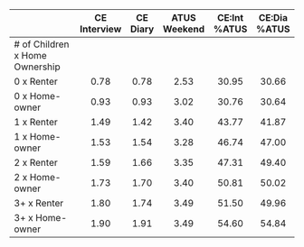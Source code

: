 
|                      | CE<br>Interview |  CE<br>Diary | ATUS<br>Weekend | CE:Int<br>%ATUS | CE:Dia<br>%ATUS |
| -------------------- | :----------: | :----------: | :----------: | :----------: | :----------: |
| # of Children x Home Ownership |              |              |              |              |              |
| 0 x Renter           |         0.78 |         0.78 |         2.53 |        30.95 |        30.66 |
| 0 x Home-owner       |         0.93 |         0.93 |         3.02 |        30.76 |        30.64 |
| 1 x Renter           |         1.49 |         1.42 |         3.40 |        43.77 |        41.87 |
| 1 x Home-owner       |         1.53 |         1.54 |         3.28 |        46.74 |        47.00 |
| 2 x Renter           |         1.59 |         1.66 |         3.35 |        47.31 |        49.40 |
| 2 x Home-owner       |         1.73 |         1.70 |         3.40 |        50.81 |        50.02 |
| 3+ x Renter          |         1.80 |         1.74 |         3.49 |        51.50 |        49.96 |
| 3+ x Home-owner      |         1.90 |         1.91 |         3.49 |        54.60 |        54.84 |


